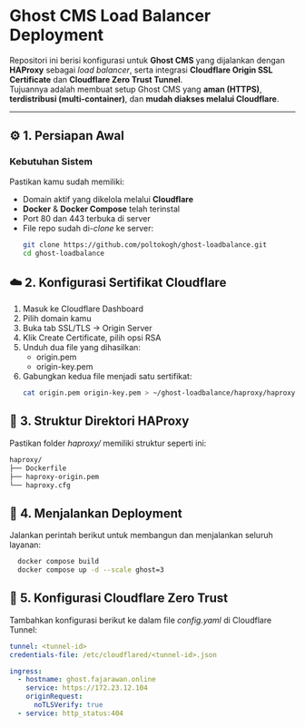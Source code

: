 # **Ghost CMS Load Balancer Deployment**

Repositori ini berisi konfigurasi untuk **Ghost CMS** yang dijalankan dengan **HAProxy** sebagai *load balancer*, serta integrasi **Cloudflare Origin SSL Certificate** dan **Cloudflare Zero Trust Tunnel**.  
Tujuannya adalah membuat setup Ghost CMS yang **aman (HTTPS)**, **terdistribusi (multi-container)**, dan **mudah diakses melalui Cloudflare**.

---

## ⚙️ **1. Persiapan Awal**

### **Kebutuhan Sistem**
Pastikan kamu sudah memiliki:
- Domain aktif yang dikelola melalui **Cloudflare**
- **Docker** & **Docker Compose** telah terinstal
- Port 80 dan 443 terbuka di server
- File repo sudah di-*clone* ke server:
  ```bash
  git clone https://github.com/poltokogh/ghost-loadbalance.git
  cd ghost-loadbalance

## ☁️ **2. Konfigurasi Sertifikat Cloudflare**

1. Masuk ke Cloudflare Dashboard
2. Pilih domain kamu
3. Buka tab SSL/TLS → Origin Server
4. Klik Create Certificate, pilih opsi RSA
5. Unduh dua file yang dihasilkan:
   - origin.pem
   - origin-key.pem
6. Gabungkan kedua file menjadi satu sertifikat:
   ```bash
   cat origin.pem origin-key.pem > ~/ghost-loadbalance/haproxy/haproxy-origin.pem

## 📂 **3. Struktur Direktori HAProxy**

Pastikan folder *haproxy/* memiliki struktur seperti ini:
  ```markdown
  haproxy/
  ├── Dockerfile
  ├── haproxy-origin.pem
  └── haproxy.cfg
  ```

## 🚀 **4. Menjalankan Deployment**

Jalankan perintah berikut untuk membangun dan menjalankan seluruh layanan:
  ```bash
    docker compose build
    docker compose up -d --scale ghost=3
  ```

## 🛜 **5. Konfigurasi Cloudflare Zero Trust**

Tambahkan konfigurasi berikut ke dalam file _config.yaml_ di Cloudflare Tunnel:
```yaml
tunnel: <tunnel-id>
credentials-file: /etc/cloudflared/<tunnel-id>.json

ingress:
  - hostname: ghost.fajarawan.online
    service: https://172.23.12.104
    originRequest:
      noTLSVerify: true
  - service: http_status:404
```
